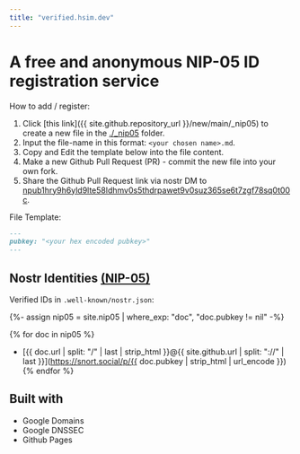 ```yaml
---
title: "verified.hsim.dev"
---
```

# A free and anonymous NIP-05 ID registration service

How to add / register:
1. Click [this link]({{ site.github.repository_url }}/new/main/_nip05) to create a new file in the [./_nip05](_nip05) folder.
1. Input the file-name in this format: `<your chosen name>.md`.
1. Copy and Edit the template below into the file content.
1. Make a new Github Pull Request (PR) - commit the new file into your own fork.
1. Share the Github Pull Request link via nostr DM to [npub1hry9h6yld9lte58ldhmv0s5thdrpawet9v0suz365se6t7zgf78sq0t00c](https://dsh.re/a9ff9).

File Template:
```md
---
pubkey: "<your hex encoded pubkey>"
---
```


## Nostr Identities [(NIP-05)](https://metadata.nostr.com/)

Verified IDs in `.well-known/nostr.json`:

{%- assign nip05 = site.nip05 | where_exp: "doc", "doc.pubkey != nil" -%}

{% for doc in nip05 %}
  * [{{ doc.url | split: "/" | last | strip_html }}@{{ site.github.url | split: "://" | last }}](https://snort.social/p/{{ doc.pubkey | strip_html | url_encode }})
{% endfor %}


## Built with
- Google Domains
- Google DNSSEC
- Github Pages
